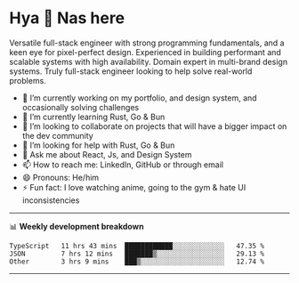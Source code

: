 # Hya 👋 Nas here

Versatile full-stack engineer with strong programming fundamentals, and a keen eye for pixel-perfect design. Experienced in building performant and scalable systems with high availability. Domain expert in multi-brand design systems. Truly full-stack engineer looking to help solve real-world problems.

- 🔭 I’m currently working on my portfolio, and design system, and occasionally solving challenges
- 🌱 I’m currently learning Rust, Go & Bun
- 👯 I’m looking to collaborate on projects that will have a bigger impact on the dev community
- 🤔 I’m looking for help with Rust, Go & Bun
- 💬 Ask me about React, Js, and Design System
- 📫 How to reach me: LinkedIn, GitHub or through email
- 😄 Pronouns: He/him
- ⚡ Fun fact: I love watching anime, going to the gym & hate UI inconsistencies

-------
📊 **Weekly development breakdown**
<!--START_SECTION:waka-->

```text
TypeScript   11 hrs 43 mins  ████████████░░░░░░░░░░░░░   47.35 %
JSON         7 hrs 12 mins   ███████▒░░░░░░░░░░░░░░░░░   29.13 %
Other        3 hrs 9 mins    ███▒░░░░░░░░░░░░░░░░░░░░░   12.74 %
```

<!--END_SECTION:waka-->
-------
